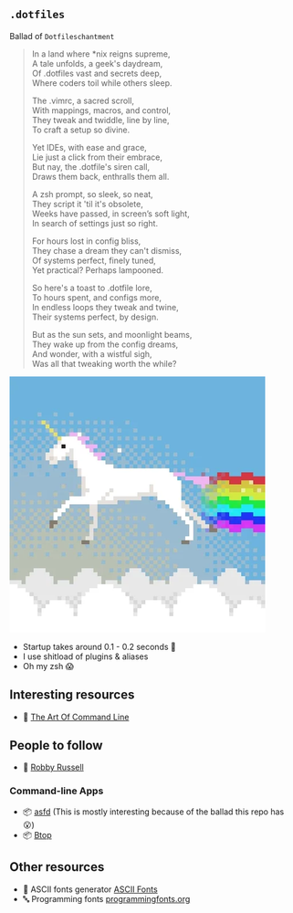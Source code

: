 
## `.dotfiles`

Ballad of `Dotfileschantment`

>In a land where *nix reigns supreme,  
>A tale unfolds, a geek's daydream,  
>Of .dotfiles vast and secrets deep,  
>Where coders toil while others sleep.  
>
>The .vimrc, a sacred scroll,  
>With mappings, macros, and control,  
>They tweak and twiddle, line by line,  
>To craft a setup so divine.  
>
>Yet IDEs, with ease and grace,  
>Lie just a click from their embrace,  
>But nay, the .dotfile's siren call,  
>Draws them back, enthralls them all. 
>
>A zsh prompt, so sleek, so neat,  
>They script it 'til it's obsolete,  
>Weeks have passed, in screen’s soft light,  
>In search of settings just so right.  
>
>For hours lost in config bliss,  
>They chase a dream they can't dismiss,  
>Of systems perfect, finely tuned,  
>Yet practical? Perhaps lampooned.  
>
>So here's a toast to .dotfile lore,  
>To hours spent, and configs more,  
>In endless loops they tweak and twine,  
>Their systems perfect, by design.  
>
>But as the sun sets, and moonlight beams,  
>They wake up from the config dreams,  
>And wonder, with a wistful sigh,  
>Was all that tweaking worth the while?  


![Unicorns](./unicorn.webp)

- Startup takes around 0.1 - 0.2 seconds 🎉
- I use shitload of plugins & aliases
- Oh my zsh 😱

## Interesting resources
- 🔗 [The Art Of Command Line](https://github.com/jlevy/the-art-of-command-line)

## People to follow
- 🔗 [Robby Russell](https://github.com/robbyrussell)

### Command-line Apps
- 📦 [asfd](https://github.com/asdf-vm/asdf) (This is mostly interesting because of the ballad this repo has 😮)
- 📦 [Btop](https://github.com/aristocratos/btop)

## Other resources
- 🔗 ASCII fonts generator [ASCII Fonts](https://patorjk.com/software/taag/#p=display&h=2&f=Banner3-D&t=text%0A)
- 🔤 Programming fonts [programmingfonts.org](https://www.programmingfonts.org/#monaspace-neon)
